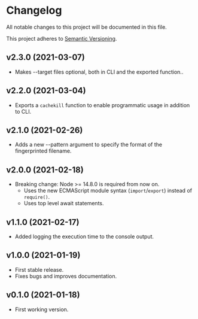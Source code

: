 # Changelog

All notable changes to this project will be documented in this file.

This project adheres to [Semantic Versioning](https://semver.org).

## v2.3.0 (2021-03-07)

- Makes --target files optional, both in CLI and the exported function..

## v2.2.0 (2021-03-04)

- Exports a `cachekill` function to enable programmatic usage in addition to CLI.

## v2.1.0 (2021-02-26)

- Adds a new --pattern argument to specify the format of the fingerprinted filename.

## v2.0.0 (2021-02-18)

- Breaking change: Node >= 14.8.0 is required from now on.
  - Uses the new ECMAScript module syntax (`import`/`export`) instead of `require()`.
  - Uses top level await statements.

## v1.1.0 (2021-02-17)

- Added logging the execution time to the console output.

## v1.0.0 (2021-01-19)

- First stable release.
- Fixes bugs and improves documentation.

## v0.1.0 (2021-01-18)

- First working version.
